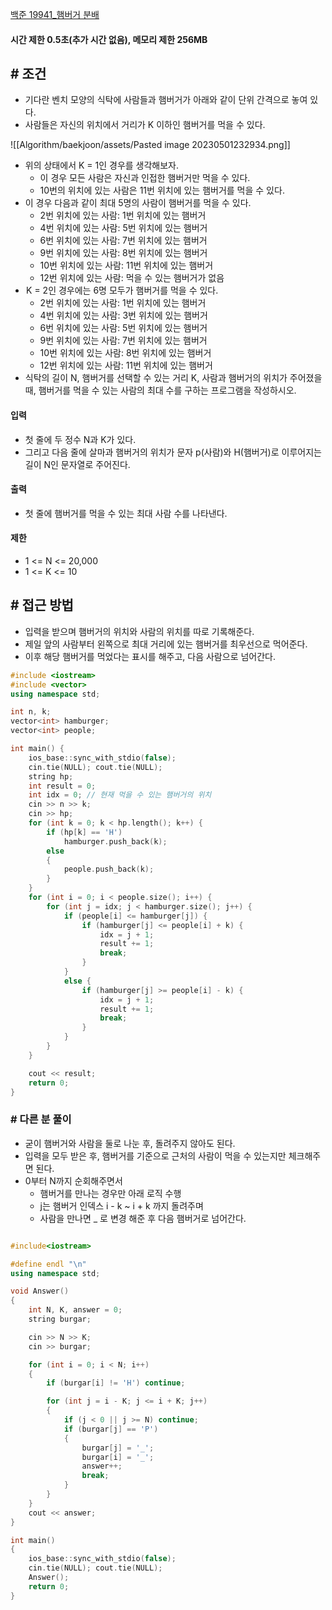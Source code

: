 
[백준 19941_햄버거 분배](https://www.acmicpc.net/problem/19941)


#### **시간 제한 0.5초(추가 시간 없음), 메모리 제한 256MB**


## **# 조건**

- 기다란 벤치 모양의 식탁에 사람들과 햄버거가 아래와 같이 단위 간격으로 놓여 있다. 
- 사람들은 자신의 위치에서 거리가 K 이하인 햄버거를 먹을 수 있다.

![[Algorithm/baekjoon/assets/Pasted image 20230501232934.png]]

- 위의 상태에서 K = 1인 경우를 생각해보자. 
	- 이 경우 모든 사람은 자신과 인접한 햄버거만 먹을 수 있다. 
	- 10번의 위치에 있는 사람은 11번 위치에 있는 햄버거를 먹을 수 있다. 
- 이 경우 다음과 같이 최대 5명의 사람이 햄버거를 먹을 수 있다.
	-   2번 위치에 있는 사람: 1번 위치에 있는 햄버거
	-   4번 위치에 있는 사람: 5번 위치에 있는 햄버거
	-   6번 위치에 있는 사람: 7번 위치에 있는 햄버거
	-   9번 위치에 있는 사람: 8번 위치에 있는 햄버거
	-   10번 위치에 있는 사람: 11번 위치에 있는 햄버거
	-   12번 위치에 있는 사람: 먹을 수 있는 햄버거가 없음
-  K = 2인 경우에는 6명 모두가 햄버거를 먹을 수 있다.
	-   2번 위치에 있는 사람: 1번 위치에 있는 햄버거
	-   4번 위치에 있는 사람: 3번 위치에 있는 햄버거
	-   6번 위치에 있는 사람: 5번 위치에 있는 햄버거
	-   9번 위치에 있는 사람: 7번 위치에 있는 햄버거
	-   10번 위치에 있는 사람: 8번 위치에 있는 햄버거
	-   12번 위치에 있는 사람: 11번 위치에 있는 햄버거
- 식탁의 길이 N, 햄버거를 선택할 수 있는 거리 K, 사람과 햄버거의 위치가 주어졌을 때, 햄버거를 먹을 수 있는 사람의 최대 수를 구하는 프로그램을 작성하시오.


#### **입력**
- 첫 줄에 두 정수 N과 K가 있다.
- 그리고 다음 줄에 살마과 햄버거의 위치가 문자 p(사람)와 H(햄버거)로 이루어지는 길이 N인 문자열로 주어진다.


#### **출력**
- 첫 줄에 햄버거를 먹을 수 있는 최대 사람 수를 나타낸다.


#### **제한**
- 1 <= N <= 20,000
- 1 <= K <= 10


## **# 접근 방법**

- 입력을 받으며 햄버거의 위치와 사람의 위치를 따로 기록해준다.
- 제일 앞의 사람부터 왼쪽으로 최대 거리에 있는 햄버거를 최우선으로 먹어준다.
- 이후 해당 햄버거를 먹었다는 표시를 해주고, 다음 사람으로 넘어간다.

```c++
#include <iostream>
#include <vector>
using namespace std;

int n, k;
vector<int> hamburger;
vector<int> people;

int main() {
    ios_base::sync_with_stdio(false);
    cin.tie(NULL); cout.tie(NULL);
    string hp;
    int result = 0;
    int idx = 0; // 현재 먹을 수 있는 햄버거의 위치
    cin >> n >> k;
    cin >> hp;
    for (int k = 0; k < hp.length(); k++) {
        if (hp[k] == 'H')
            hamburger.push_back(k);
        else
        {
            people.push_back(k);
        }
    }
    for (int i = 0; i < people.size(); i++) {
        for (int j = idx; j < hamburger.size(); j++) {
            if (people[i] <= hamburger[j]) {
                if (hamburger[j] <= people[i] + k) {
                    idx = j + 1;
                    result += 1;
                    break;
                }
            }
            else {
                if (hamburger[j] >= people[i] - k) {
                    idx = j + 1;
                    result += 1;
                    break;
                }
            }
        }
    }

    cout << result;
    return 0;
}
```


### **# 다른 분 풀이**

- 굳이 햄버거와 사람을 둘로 나눈 후, 돌려주지 않아도 된다.
- 입력을 모두 받은 후, 햄버거를 기준으로 근처의 사람이 먹을 수 있는지만 체크해주면 된다.
- 0부터 N까지 순회해주면서
	- 햄버거를 만나는 경우만 아래 로직 수행
	- j는 햄버거 인덱스 i - k ~ i + k 까지 돌려주며 
	- 사람을 만나면 _ 로 변경 해준 후 다음 햄버거로 넘어간다.

```c++

#include<iostream>

#define endl "\n"
using namespace std;

void Answer()
{
	int N, K, answer = 0;
	string burgar;

	cin >> N >> K;
	cin >> burgar;

	for (int i = 0; i < N; i++)
	{
		if (burgar[i] != 'H') continue;

		for (int j = i - K; j <= i + K; j++)
		{
			if (j < 0 || j >= N) continue;
			if (burgar[j] == 'P')
			{
				burgar[j] = '_';
				burgar[i] = '_';
				answer++;
				break;
			}
		}
	}
	cout << answer;
}

int main()
{
	ios_base::sync_with_stdio(false);
	cin.tie(NULL); cout.tie(NULL);
	Answer();
	return 0;
}
```